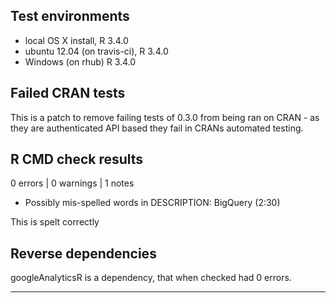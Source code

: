## Test environments
* local OS X install, R 3.4.0
* ubuntu 12.04 (on travis-ci), R 3.4.0
* Windows (on rhub) R 3.4.0

## Failed CRAN tests

This is a patch to remove failing tests of 0.3.0 from being ran on CRAN - as they are authenticated API based they fail in CRANs automated testing. 

## R CMD check results

0 errors | 0 warnings | 1 notes

* Possibly mis-spelled words in DESCRIPTION:
  BigQuery (2:30)
  
This is spelt correctly

## Reverse dependencies

googleAnalyticsR is a dependency, that when checked had 0 errors. 

---

